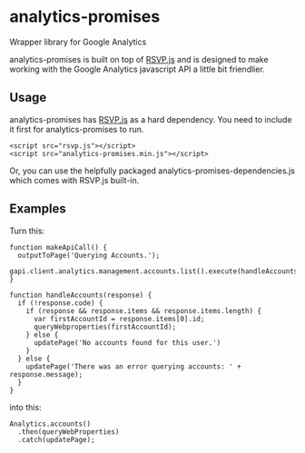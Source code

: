 analytics-promises
==================

Wrapper library for Google Analytics

analytics-promises is built on top of [RSVP.js](https://github.com/tildeio/rsvp.js) and is designed to make working with the Google Analytics javascript API a little bit friendlier.

Usage
-----

analytics-promises has [RSVP.js](https://github.com/tildeio/rsvp.js) as a hard dependency. You need to include it first for analytics-promises to run.

    <script src="rsvp.js"></script>
    <script src="analytics-promises.min.js"></script>

Or, you can use the helpfully packaged analytics-promises-dependencies.js which comes with RSVP.js built-in.

Examples
--------

Turn this:

    function makeApiCall() {
      outputToPage('Querying Accounts.');
      gapi.client.analytics.management.accounts.list().execute(handleAccounts);
    }

    function handleAccounts(response) {
      if (!response.code) {
        if (response && response.items && response.items.length) {
          var firstAccountId = response.items[0].id;
          queryWebproperties(firstAccountId);
        } else {
          updatePage('No accounts found for this user.')
        }
      } else {
        updatePage('There was an error querying accounts: ' + response.message);
      }
    }

into this:

    Analytics.accounts()
      .then(queryWebProperties)
      .catch(updatePage);
